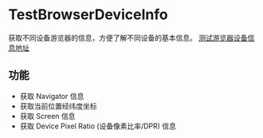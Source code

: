 # TestBrowserDeviceInfo
获取不同设备游览器的信息，方便了解不同设备的基本信息。
[测试游览器设备信息地址](https://nas.smalbox.top/test/testDeviceInfo.html)

## 功能
   - 获取 Navigator 信息
   - 获取当前位置经纬度坐标
   - 获取 Screen 信息
   - 获取 Device Pixel Ratio (设备像素比率/DPR) 信息
